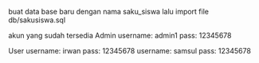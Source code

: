 buat data base baru dengan nama saku_siswa lalu import file db/sakusiswa.sql

akun yang sudah tersedia
Admin
username: admin1 pass: 12345678

User
username: irwan pass: 12345678
username: samsul pass: 12345678
